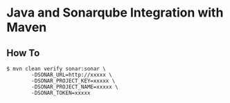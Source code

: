 # Java and Sonarqube Integration with Maven

## How To
```
$ mvn clean verify sonar:sonar \ 
        -DSONAR_URL=http://xxxxx \ 
        -DSONAR_PROJECT_KEY=xxxxx \ 
        -DSONAR_PROJECT_NAME=xxxxx \ 
        -DSONAR_TOKEN=xxxxx
```